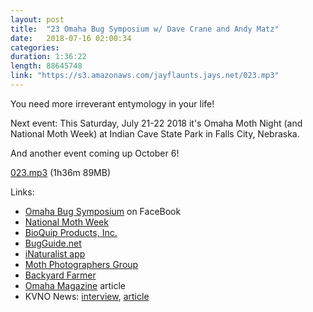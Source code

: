 ```yaml
---
layout: post
title:  "23 Omaha Bug Symposium w/ Dave Crane and Andy Matz"
date:   2018-07-16 02:00:34
categories: 
duration: 1:36:22
length: 88645748
link: "https://s3.amazonaws.com/jayflaunts.jays.net/023.mp3"
---
```


You need more irreverant entymology in your life!

Next event: This Saturday, July 21-22 2018 it's Omaha Moth Night (and National Moth Week) at
Indian Cave State Park in Falls City, Nebraska. 

And another event coming up October 6!

<a href="{{site.storage_url}}/023.mp3" target="_blank">023.mp3</a> (1h36m 89MB) 

Links:
* <a href="https://www.facebook.com/omahabugsymposium/">Omaha Bug Symposium</a> on FaceBook
* <a href="http://nationalmothweek.org/">National Moth Week</a>
* <a href="https://www.bioquip.com/">BioQuip Products, Inc.</a>
* <a href="https://bugguide.net">BugGuide.net</a>
* <a href="https://www.inaturalist.org/">iNaturalist app</a>
* <a href="http://mothphotographersgroup.msstate.edu/">Moth Photographers Group</a>
* <a href="https://byf.unl.edu/">Backyard Farmer</a>
* <a href="http://omahamagazine.com/articles/tag/omaha-bug-symposium/">Omaha Magazine</a> article
* KVNO News: <a href="http://www.kvnonews.com/2017/10/bug-symposium-weirdest-thing-omaha/">interview</a>, <a href="http://www.kvnonews.com/2017/07/omaha-moth-night/">article</a>


